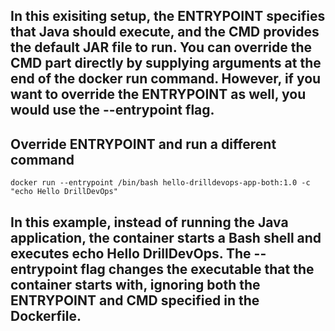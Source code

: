 ## In this exisiting setup, the ENTRYPOINT specifies that Java should execute, and the CMD provides the default JAR file to run. You can override the CMD part directly by supplying arguments at the end of the docker run command. However, if you want to override the ENTRYPOINT as well, you would use the --entrypoint flag.


## Override ENTRYPOINT and run a different command
`docker run --entrypoint /bin/bash hello-drilldevops-app-both:1.0 -c "echo Hello DrillDevOps"`

## In this example, instead of running the Java application, the container starts a Bash shell and executes echo Hello DrillDevOps. The --entrypoint flag changes the executable that the container starts with, ignoring both the ENTRYPOINT and CMD specified in the Dockerfile.


